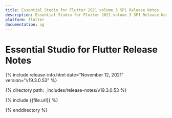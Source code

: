 ```yaml
---
title: Essential Studio for Flutter 2021 volume 3 SP1 Release Notes  
description: Essential Studio for Flutter 2021 volume 3 SP1 Release Notes  
platform: flutter
documentation: ug
---
```


# Essential Studio for Flutter  Release Notes  

{% include release-info.html date="November 12, 2021"  version="v19.3.0.53" %} 


{% directory path: _includes/release-notes/v19.3.0.53 %}

{% include {{file.url}} %}

{% enddirectory %}